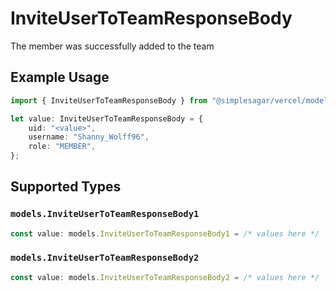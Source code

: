 # InviteUserToTeamResponseBody

The member was successfully added to the team

## Example Usage

```typescript
import { InviteUserToTeamResponseBody } from "@simplesagar/vercel/models/inviteusertoteamop.js";

let value: InviteUserToTeamResponseBody = {
    uid: "<value>",
    username: "Shanny_Wolff96",
    role: "MEMBER",
};
```

## Supported Types

### `models.InviteUserToTeamResponseBody1`

```typescript
const value: models.InviteUserToTeamResponseBody1 = /* values here */
```

### `models.InviteUserToTeamResponseBody2`

```typescript
const value: models.InviteUserToTeamResponseBody2 = /* values here */
```


